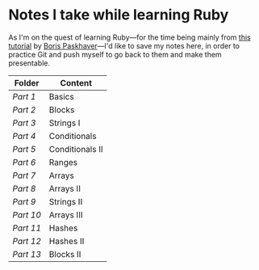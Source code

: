 # Notes I take while learning Ruby

As I'm on the quest of learning Ruby&mdash;for the time being mainly from [this tutorial](https://www.udemy.com/learn-to-code-with-ruby-lang/) by [Boris Paskhaver](https://github.com/paskhaver)&mdash;I'd like to save my notes here, in order to practice Git and push myself to go back to them and make them presentable.

|Folder   |Content                  |
|---------|-------------------------|
|*Part 1* | Basics                  |
|*Part 2* | Blocks                  |
|*Part 3* | Strings I               |
|*Part 4* | Conditionals            |
|*Part 5* | Conditionals II         |
|*Part 6* | Ranges                  |
|*Part 7* | Arrays                  |
|*Part 8* | Arrays II               |
|*Part 9* | Strings II              |
|*Part 10*| Arrays III              |
|*Part 11*| Hashes                  |
|*Part 12*| Hashes II               |
|*Part 13*| Blocks II               |
